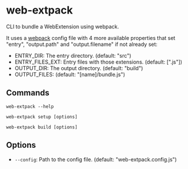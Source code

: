 # web-extpack
CLI to bundle a WebExtension using webpack.

It uses a [webpack](https://www.npmjs.com/package/webpack) config file with 4 more available properties that set "entry", "output.path" and "output.filename" if not already set:

- ENTRY_DIR: The entry directory. (default: "src")
- ENTRY_FILES_EXT: Entry files with those extensions. (default: [".js"])
- OUTPUT_DIR: The output directory. (default: "build")
- OUTPUT_FILES: (default: "[name]/bundle.js")

## Commands

```
web-extpack --help
```

```
web-extpack setup [options]
```

```
web-extpack build [options]
```

## Options
- `--config`: Path to the config file. (default: "web-extpack.config.js")